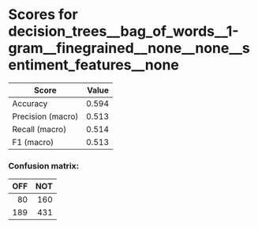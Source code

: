 # Scores for decision_trees__bag_of_words__1-gram__finegrained__none__none__sentiment_features__none
|      Score      |Value|
|-----------------|----:|
|Accuracy         |0.594|
|Precision (macro)|0.513|
|Recall (macro)   |0.514|
|F1 (macro)       |0.513|

### Confusion matrix:
|OFF|NOT|
|--:|--:|
| 80|160|
|189|431|
